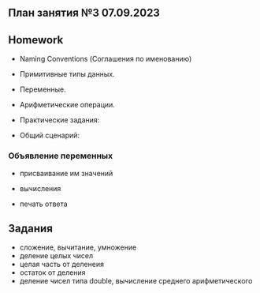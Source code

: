 ## План занятия №3 07.09.2023

## Homework

- Naming Conventions (Соглашения по именованию)

- Примитивные типы данных.

- Переменные.

- Арифметические операции.

- Практические задания:

- Общий сценарий:

### Объявление переменных

- присваивание им значений

- вычисления

- печать ответа

## Задания

- сложение, вычитание, умножение
- деление целых чисел
- целая часть от деленеия
- остаток от деления
- деление чисел типа double, вычисление среднего арифметического

[//]: # (**Задача 1**. Реализовать метод, который принимает на вход сумму денег в евро, а возвращает ее значение в долларах.)

[//]: # (Значение курса задать внутри программы.)

[//]: # ()
[//]: # (**Задача 2**. Написать программу для вычисления средней стоимости поездки по транспортному проездному. В программе)

[//]: # (задать стоимость проездного на месяц и количество рабочих дней в месяце. Считая, что в рабочий день в среднем две)

[//]: # (поездки, и)

[//]: # (1.5 поездки в выходной, посчитать и округлить общее число поездок в месяц и затем рассчитать среднюю стоимость одной)

[//]: # (поездки по проездному билету. Рассчитать для сентября.)
